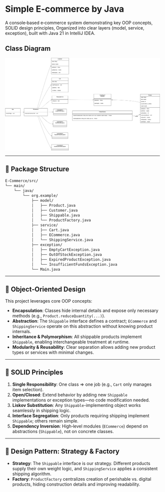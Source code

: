 # Simple E‑commerce by Java

A console‑based e‑commerce system demonstrating key OOP concepts, SOLID design principles, Organized into clear layers (model, service, exception), built with Java 21 in IntelliJ IDEA.

## Class Diagram

![UML Diagram](assets/UML.png)

---

## 📂 Package Structure

```
E-Commerce/src/
└── main/
    └── java/
        └── org.example/
            ├── model/
            │   ├── Product.java
            │   ├── Customer.java
            │   ├── Shippable.java
            │   └── ProductFactory.java
            ├── service/
            │   ├── Cart.java
            │   ├── ECommerce.java
            │   └── ShippingService.java
            ├── exception/
            │   ├── EmptyCartException.java
            │   ├── OutOfStockException.java
            │   ├── ExpiredProductException.java
            │   └── InsufficientFundsException.java
            └── Main.java
```

<!-- ---

## 🛠 Layers & Responsibilities

* **Model** (`model/`): Domain entities and interfaces

  * `Product`, `Customer`, `Shippable`, `ProductFactory`
* **Service** (`service/`): Business logic

  * `Cart`, `ECommerce`, `ShippingService`
* **Exception** (`exception/`): Custom runtime exceptions for clear error handling

  * `EmptyCartException`, `OutOfStockException`, `ExpiredProductException`, `InsufficientFundsException`

Each layer enforces the **Single Responsibility Principle**, keeping code easy to navigate and maintain. -->

---

## 🎯 Object‑Oriented Design

This project leverages core OOP concepts:

* **Encapsulation**: Classes hide internal details and expose only necessary methods (e.g., `Product.reduceQuantity(...)`).
* **Abstraction**: The `Shippable` interface defines a contract; `ECommerce` and `ShippingService` operate on this abstraction without knowing product internals.
* **Inheritance & Polymorphism**: All shippable products implement `Shippable`, enabling interchangeable treatment at runtime.
* **Modularity & Reusability**: Clear separation allows adding new product types or services with minimal changes.

---

## 🔧 SOLID Principles

1. **Single Responsibility**: One class ⇒ one job (e.g., `Cart` only manages item selection).
2. **Open/Closed**: Extend behavior by adding new `Shippable` implementations or exception types—no code modification needed.
3. **Liskov Substitution**: Any `Shippable`-implementing object works seamlessly in shipping logic.
4. **Interface Segregation**: Only products requiring shipping implement `Shippable`; others remain simple.
5. **Dependency Inversion**: High‑level modules (`ECommerce`) depend on abstractions (`Shippable`), not on concrete classes.

---

## 🔄 Design Pattern: Strategy & Factory

* **Strategy**: The `Shippable` interface is our strategy. Different products supply their own weight logic, and `ShippingService` applies a consistent shipping algorithm.
* **Factory**: `ProductFactory` centralizes creation of perishable vs. digital products, hiding construction details and improving readability.

<!-- This combination demonstrates the ability to apply patterns for flexible, maintainable code. -->

<!-- ---

## 🛠️ Technologies & Tools

- **Java 21**
- **IntelliJ IDEA**
- Build with **Maven** (or switch to Gradle if you prefer)
- No external dependencies -->
<!-- 
---

© 2025 Yassen Ali  |  [GitHub](https://github.com/YassenAli/Simple-E-commerce-by-Java)  |  Java 21, IntelliJ IDEA -->
